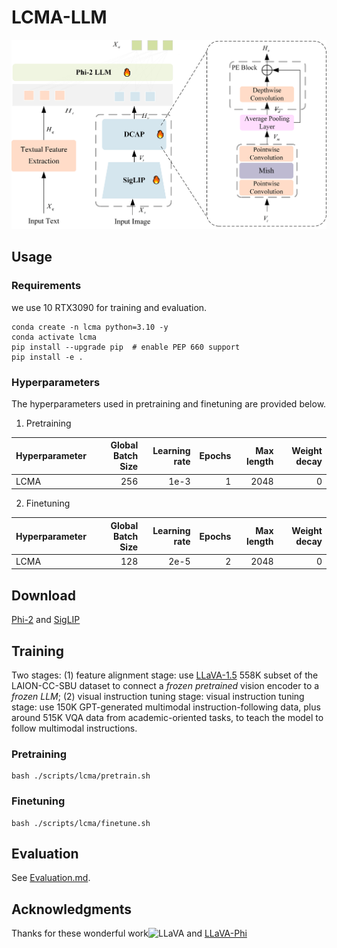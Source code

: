 # LCMA-LLM
![LCMA-LLM](lcma-llm.jpg)

## Usage
### Requirements
we use 10 RTX3090 for training and evaluation. 
```
conda create -n lcma python=3.10 -y
conda activate lcma
pip install --upgrade pip  # enable PEP 660 support
pip install -e .
```
### Hyperparameters
The hyperparameters used in pretraining and finetuning are provided below.

1. Pretraining

| Hyperparameter | Global Batch Size | Learning rate | Epochs | Max length | Weight decay |
|----------------| ---: | ---: | ---: | ---: | ---: |
| LCMA         | 256 | 1e-3 | 1 | 2048 | 0 |

2. Finetuning

| Hyperparameter | Global Batch Size | Learning rate | Epochs | Max length | Weight decay |
|----------------| ---: | ---: |-------:| ---: | ---: |
| LCMA      | 128 | 2e-5 |      2 | 2048 | 0 |

## Download
[Phi-2](https://huggingface.co/susnato/phi-2) and
[SigLIP](https://huggingface.co/google/siglip-so400m-patch14-384)

## Training
Two stages: (1) feature alignment stage: use [LLaVA-1.5](https://github.com/haotian-liu/LLaVA/blob/main/docs/Data.md) 558K subset of the LAION-CC-SBU dataset to connect a *frozen pretrained* vision encoder to a *frozen LLM*; 
(2) visual instruction tuning stage: visual instruction tuning stage: use 150K GPT-generated multimodal instruction-following data, plus around 515K VQA data from academic-oriented tasks, to teach the model to follow multimodal instructions.

###  Pretraining
```
bash ./scripts/lcma/pretrain.sh
```
###  Finetuning
```
bash ./scripts/lcma/finetune.sh
```

##  Evaluation
See [Evaluation.md](https://github.com/haotian-liu/LLaVA/blob/main/docs/Evaluation.md).

##  Acknowledgments
Thanks for these wonderful work![LLaVA](https://github.com/haotian-liu/LLaVA) and [LLaVA-Phi](https://github.com/xmoanvaf/llava-phi)

